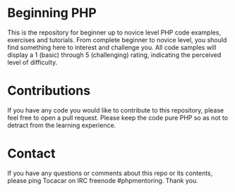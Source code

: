 Beginning PHP
=============

This is the repository for beginner up to novice level PHP code examples, exercises and tutorials.  From complete beginner to novice level, you should find something here to interest and challenge you.  All code samples will display a 1 (basic) through 5 (challenging) rating, indicating the perceived level of difficulty.  

Contributions
=============

If you have any code you would like to contribute to this repository, please feel free to open a pull request.  Please keep the code pure PHP so as not to detract from the learning experience.

Contact
=======

If you have any questions or comments about this repo or its contents, please ping Tocacar on IRC freenode #phpmentoring.  Thank you.